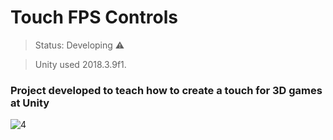 # Touch FPS Controls

>Status: Developing ⚠️

>Unity used 2018.3.9f1. 

### Project developed to teach how to create a touch for 3D games at Unity

![4](https://user-images.githubusercontent.com/79748858/111015673-cd6a0380-8388-11eb-8bc2-9b385c14168f.png)
